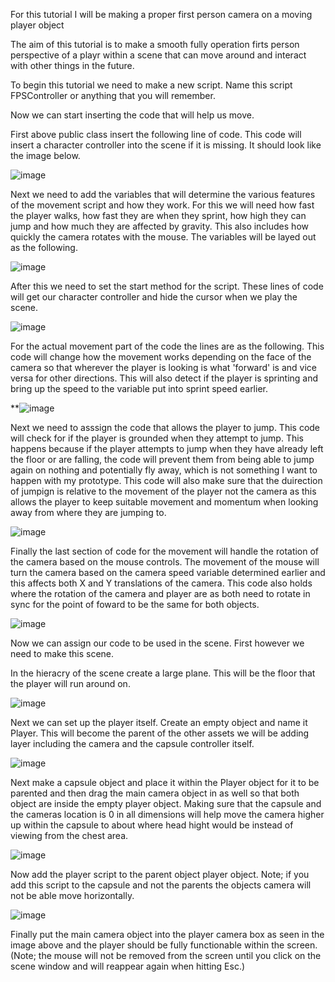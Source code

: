 For this tutorial I will be making a proper first person camera on a moving player object 

The aim of this tutorial is to make a smooth fully operation firts person perspective of a playr within a scene that can move around and interact with other things in the future.

To begin this tutorial we need to make a new script. Name this script FPSController or anything that you will remember.

Now we can start inserting the code that will help us move. 

First above public class insert the following line of code. This code will insert a character controller into the scene if it is missing. It should look like the image below.

![image](https://github.com/user-attachments/assets/b9ce12ae-3799-43ab-a25f-7736a7758ce7)

Next we need to add the variables that will determine the various features of the movement script and how they work. For this we will need how fast the player walks, how fast they are when they sprint, how high they can jump and how much they are affected by gravity.
This also includes how quickly the camera rotates with the mouse. The variables will be layed out as the following. 

![image](https://github.com/user-attachments/assets/3b45bcdf-f798-450e-be69-8009be21fdd1)

After this we need to set the start method for the script. These lines of code will get our character controller and hide the cursor when we play the scene. 

![image](https://github.com/user-attachments/assets/b16fb6ec-9503-4892-bda0-8ec869938250)

For the actual movement part of the code the lines are as the following. This code will change how the movement works depending on the face of the camera so that wherever the player is looking is what 'forward' is and vice versa for other directions. This will also detect if the player is sprinting and bring up the speed to the variable put into sprint speed earlier. 

**![image](https://github.com/user-attachments/assets/c39bf508-976d-4dfe-9412-bfedff9cfdb9)

 Next we need to asssign the code that allows the player to jump. This code will check for if the player is grounded when they attempt to jump. This happens because if the player attempts to jump when they have already left the floor or are falling, the code will prevent them from being able to jump again on nothing and potentially fly away, which is not something I want to happen with my prototype. This code will also make sure that the duirection of jumpign is relative to the movement of the player not the camera as this allows the player to keep suitable movement and momentum when looking away from where they are jumping to. 

 ![image](https://github.com/user-attachments/assets/ff488d14-1a00-471c-ad57-3e59b78c35e3)

Finally the last section of code for the movement will handle the rotation of the camera based on the mouse controls. The movement of the mouse will turn the camera based on the camera speed variable determined earlier and this affects both X and Y translations of the camera. This code also holds where the rotation of the camera and player are as both need to rotate in sync for the point of foward to be the same for both objects. 

![image](https://github.com/user-attachments/assets/a59c4c32-9049-48b8-9003-e85794ab5992)

Now we can assign our code to be used in the scene. First however we need to make this scene.

In the hieracry of the scene create a large plane. This will be the floor that the player will run around on. 

![image](https://github.com/user-attachments/assets/5fc321c6-0ff5-4b0e-ae78-a0d216a9ab61)

Next we can set up the player itself. Create an empty object and name it Player. This will become the parent of the other assets we will be adding layer including the camera and the capsule controller itself.

![image](https://github.com/user-attachments/assets/5599f32e-fc07-4279-99fd-ad60cab612f2)

Next make a capsule object and place it within the Player object for it to be parented and then drag the main camera object in as well so that both object are inside the empty player object. Making sure that the capsule and the cameras location is 0 in all dimensions will help move the camera higher up within the capsule to about where head hight would be instead of viewing from the chest area. 

![image](https://github.com/user-attachments/assets/d338bb2c-ebda-4a11-ba59-2b76a0ffa2c1)

Now add the player script to the parent object player object. Note; if you add this script to the capsule and not the parents the objects camera will not be able move horizontally. 

![image](https://github.com/user-attachments/assets/c6343e5c-ff34-48c1-88d3-e018a62b5fd9)

Finally put the main camera object into the player camera box as seen in the image above and the player should be fully functionable within the screen. (Note; the mouse will not be removed from the screen until you click on the scene window and will reappear again when hitting Esc.)

